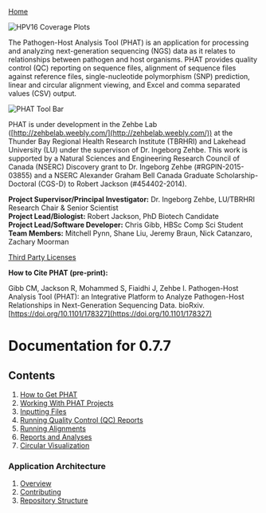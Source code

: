 [Home](https://chgibb.github.io/PHATDocs/)

![HPV16 Coverage Plots](https://chgibb.github.io//PHATDocs/docs/releases/0.1.0-beta.1/covHPV16white.png)

The Pathogen-Host Analysis Tool (PHAT) is an application for processing and analyzing next-generation sequencing (NGS) data as it relates to relationships between pathogen and host organisms. PHAT provides quality control (QC) reporting on sequence files, alignment of sequence files against reference files, single-nucleotide polymorphism (SNP) prediction, linear and circular alignment viewing, and Excel and comma separated values (CSV) output.

![PHAT Tool Bar](https://chgibb.github.io//PHATDocs/docs/releases/0.7.7/PHATtoolbar.png)

PHAT is under development in the Zehbe Lab ([http://zehbelab.weebly.com/](http://zehbelab.weebly.com/)) at the Thunder Bay Regional Health Research Institute (TBRHRI) and Lakehead University (LU) under the supervison of Dr. Ingeborg Zehbe. This work is supported by a Natural Sciences and Engineering Research Council of Canada (NSERC) Discovery grant to Dr. Ingeborg Zehbe (#RGPIN-2015-03855) and a NSERC Alexander Graham Bell Canada Graduate Scholarship-Doctoral (CGS-D) to Robert Jackson (#454402-2014).

**Project Supervisor/Principal Investigator:** Dr. Ingeborg Zehbe, LU/TBRHRI Research Chair & Senior Scientist    
**Project Lead/Biologist:** Robert Jackson, PhD Biotech Candidate    
**Project Lead/Software Developer:** Chris Gibb, HBSc Comp Sci Student  
**Team Members:** Mitchell Pynn, Shane Liu, Jeremy Braun, Nick Catanzaro, Zachary Moorman

[Third Party Licenses](https://chgibb.github.io/PHATDocs/docs/releases/0.7.7/thirdParty)

**How to Cite PHAT (pre-print):**

Gibb CM, Jackson R, Mohammed S, Fiaidhi J, Zehbe I. Pathogen-Host Analysis Tool (PHAT): an Integrative Platform to Analyze Pathogen-Host Relationships in Next-Generation Sequencing Data. bioRxiv. [https://doi.org/10.1101/178327](https://doi.org/10.1101/178327)

# Documentation for 0.7.7
## Contents
1. [How to Get PHAT](https://chgibb.github.io/PHATDocs/docs/releases/0.7.7/howToGetPHAT)
2. [Working With PHAT Projects](https://chgibb.github.io/PHATDocs/docs/releases/0.7.7/projects)
3. [Inputting Files](https://chgibb.github.io/PHATDocs/docs/releases/0.7.7/inputtingFiles)
4. [Running Quality Control (QC) Reports](https://chgibb.github.io/PHATDocs/docs/releases/0.7.7/QCReports)
5. [Running Alignments](https://chgibb.github.io/PHATDocs/docs/releases/0.7.7/runningAlignments)
6. [Reports and Analyses](https://chgibb.github.io/PHATDocs/docs/releases/0.7.7/reportsAndAnalyses)
7. [Circular Visualization](https://chgibb.github.io/PHATDocs/docs/releases/0.7.7/circularVisualization)

### Application Architecture
1. [Overview](https://chgibb.github.io/PHATDocs/docs/releases/0.7.7/archOverview)
2. [Contributing](https://chgibb.github.io/PHATDocs/docs/releases/0.7.7/contributingGuide)
3. [Repository Structure](https://chgibb.github.io/PHATDocs/docs/releases/0.7.7/repoStructure)
